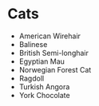 # Cats
 - American Wirehair
 - Balinese
 - British Semi-longhair
 - Egyptian Mau
 - Norwegian Forest Cat
 - Ragdoll
 - Turkish Angora
 - York Chocolate
